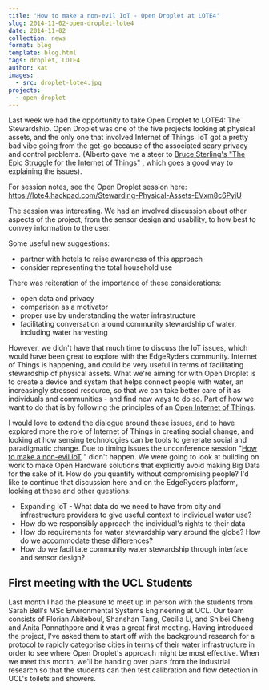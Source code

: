 ```yaml
---
title: 'How to make a non-evil IoT - Open Droplet at LOTE4'
slug: 2014-11-02-open-droplet-lote4
date: 2014-11-02
collection: news
format: blog
template: blog.html
tags: droplet, LOTE4
author: kat
images:
  - src: droplet-lote4.jpg
projects:
  - open-droplet
---
```


Last week we had the opportunity to take Open Droplet to LOTE4: The Stewardship. Open Droplet was one of the five projects looking at physical assets, and the only one that involved Internet of Things. IoT got a pretty bad vibe going from the get-go because of the associated scary privacy and control problems. (Alberto gave me a steer to [Bruce Sterling's "The Epic Struggle for the Internet of Things"](http://kryakk-catalogue.prokhorovfund.ru/the-epic-struggle-for-the-internet-of-things/) , which goes a good way to explaining the issues).

<!-- more -->

For session notes, see the Open Droplet session here: [](https://lote4.hackpad.com/Stewarding-Physical-Assets-EVxm8c6PyiU)https://lote4.hackpad.com/Stewarding-Physical-Assets-EVxm8c6PyiU

The session was interesting. We had an involved discussion about other aspects of the project, from the sensor design and usability, to how best to convey information to the user.

Some useful new suggestions:

*   partner with hotels to raise awareness of this approach
*   consider representing the total household use 

There was reiteration of the importance of these considerations:

*   open data and privacy
*   comparison as a motivator
*   proper use by understanding the water infrastructure
*   facilitating conversation around community stewardship of water, including water harvesting

However, we didn't have that much time to discuss the IoT issues, which would have been great to explore with the EdgeRyders community. Internet of Things is happening, and could be very useful in terms of facilitating stewardship of physical assets. What we're aiming for with Open Droplet is to create a device and system that helps connect people with water, an increasingly stressed resource, so that we can take better care of it as individuals and communities - and find new ways to do so. Part of how we want to do that is by following the principles of an [Open Internet of Things](https://docs.google.com/document/d/1yZAsNaesDocqqtkFgucbFS_zE4tDP1Jsfszsvls7Yuc/edit). 

I would love to extend the dialogue around these issues, and  to have explored more the role of  Internet of Things in creating social change, and looking at how sensing  technologies can be tools to generate social and paradigmatic change. Due to timing issues the unconference session "[How to make a non-evil IoT](https://lote4.hackpad.com/How-do-we-create-a-non-evil-IoT-X5pTvtOF8ma) "  didn't happen. We were going to look at building on work to make Open Hardware solutions that explicitly avoid making Big Data for the sake of it. How do you quantify without compromising people? I'd like to continue that discussion here and on the EdgeRyders platform, looking at these and other questions:

*   Expanding IoT - What data do  we need to have from city and infrastructure providers to give useful  context to individual water use?  
*   How do we responsibly approach the individual's rights to their data
*   How do requirements for water stewardship vary around the globe? How do we accommodate these differences?
*   How do we facilitate community water stewardship through interface and sensor design?


## First meeting with the UCL Students

Last month I had the pleasure to meet up in person with the students from Sarah Bell's MSc Environmental Systems Engineering at UCL. Our team consists of Florian Abiteboul, Shanshan Tang, Cecilia Li, and Shibei Cheng and Anita Ponnathpore and it was a great first meeting. Having introduced the project, I've asked them to start off with the background research for a protocol to rapidly categorise cities in terms of their water infrastructure in order to see where Open Droplet's approach might be most effective. When we meet this month, we'll be handing over plans from the industrial research so that the students can then test calibration and flow detection in UCL's toilets and showers.